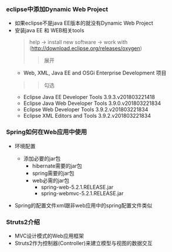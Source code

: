 ### eclipse中添加Dynamic Web Project
  + 如果eclipse不是java EE版本的就没有Dynamic Web Project
  + 安装java EE 和 WEB相关tools
    > help -> install new software -> work with (http://download.eclipse.org/releases/oxygen)<br>
    >> 展开
      * Web, XML, Java EE and OSGi Enterprise Development 项目<br>
    >> 勾选      
      * Eclipse Java EE Developer Tools	3.9.3.v201803221418
      * Eclipse Java Web Developer Tools	3.9.0.v201803221834
      * Eclipse Web Developer Tools	3.9.2.v201803221834
      * Eclipse XML Editors and Tools	3.9.2.v201803221834

### Spring如何在Web应用中使用
  + 环境配置
    + 添加必要的jar包
      + hibernate需要的jar包
      + spring需要的jar包
      + web必需的jar包
        + spring-web-5.2.1.RELEASE.jar
        + spring-webmvc-5.2.1.RELEASE.jar
        
  + Spring的配置文件xml跟非web应用中的spring配置文件类似

### Struts2介绍
  + MVC设计模式的Web应用框架
  + Struts2作为控制器(Controller)来建立模型与视图的数据交互

